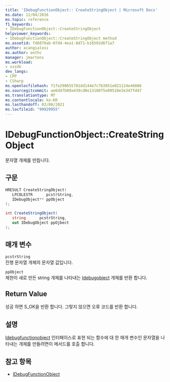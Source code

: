 ```yaml
---
title: 'IDebugFunctionObject:: CreateStringObject | Microsoft Docs'
ms.date: 11/04/2016
ms.topic: reference
f1_keywords:
- IDebugFunctionObject::CreateStringObject
helpviewer_keywords:
- IDebugFunctionObject::CreateStringObject method
ms.assetid: fd6070ab-07d4-4ea1-8d71-b16592d6f1a7
author: acangialosi
ms.author: anthc
manager: jmartens
ms.workload:
- vssdk
dev_langs:
- CPP
- CSharp
ms.openlocfilehash: f1fe290655781dd144e7c7b3951e021124e46086
ms.sourcegitcommit: ae6d47b09a439cd0e13180f5e89510e3e347fd47
ms.translationtype: MT
ms.contentlocale: ko-KR
ms.lasthandoff: 02/08/2021
ms.locfileid: "99929955"
---
```

# <a name="idebugfunctionobjectcreatestringobject"></a>IDebugFunctionObject::CreateStringObject
문자열 개체를 만듭니다.

## <a name="syntax"></a>구문

```cpp
HRESULT CreateStringObject( 
   LPCOLESTR      pcstrString,
   IDebugObject** ppObject
);
```

```csharp
int CreateStringObject(
   string      pcstrString,
   out IDebugObject ppOjbect
);
```

## <a name="parameters"></a>매개 변수
`pcstrString`\
진행 문자열 개체의 문자열 값입니다.

`ppObject`\
제한이 새로 만든 string 개체를 나타내는 [Idebugobject](../../../extensibility/debugger/reference/idebugobject.md) 개체를 반환 합니다.

## <a name="return-value"></a>Return Value
 성공 하면 S_OK을 반환 합니다. 그렇지 않으면 오류 코드를 반환 합니다.

## <a name="remarks"></a>설명
 [Idebugfunctionobject](../../../extensibility/debugger/reference/idebugfunctionobject.md) 인터페이스로 표현 되는 함수에 대 한 매개 변수인 문자열을 나타내는 개체를 만들려면이 메서드를 호출 합니다.

## <a name="see-also"></a>참고 항목
- [IDebugFunctionObject](../../../extensibility/debugger/reference/idebugfunctionobject.md)

